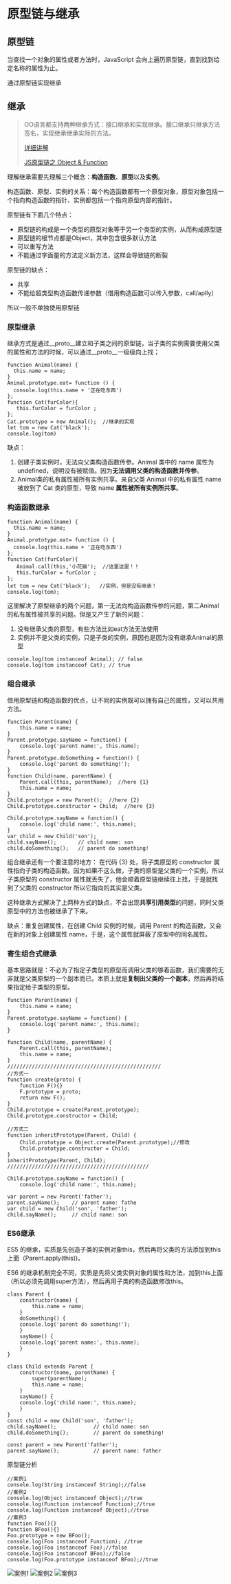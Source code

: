 # 原型链与继承

## 原型链

当查找一个对象的属性或者方法时，JavaScript 会向上遍历原型链，直到找到给定名称的属性为止。

通过原型链实现继承

## 继承

> OO语言都支持两种继承方式：接口继承和实现继承。接口继承只继承方法签名，实现继承继承实际的方法。
>
> [详细讲解](https://juejin.im/post/58f94c9bb123db411953691b#heading-10)
>
> [JS原型链之 Object & Function](https://segmentfault.com/a/1190000012553959)

理解继承需要先理解三个概念：**构造函数**、**原型**以及**实例**。

构造函数、原型、实例的关系：每个构造函数都有一个原型对象，原型对象包括一个指向构造函数的指针、实例都包括一个指向原型内部的指针。

原型链有下面几个特点：

* 原型链的构成是一个类型的原型对象等于另一个类型的实例，从而构成原型链
* 原型链的根节点都是Object，其中包含很多默认方法
* 可以重写方法
* 不能通过字面量的方法定义新方法，这样会导致链的断裂

原型链的缺点：

* 共享
* 不能给超类型构造函数传递参数（借用构造函数可以传入参数，call/aplly）

所以一般不单独使用原型链

### 原型继承

继承方式是通过__proto__建立和子类之间的原型链，当子类的实例需要使用父类的属性和方法的时候，可以通过__proto__一级级向上找；

```JS
function Animal(name) {
  this.name = name;
}
Animal.prototype.eat= function () {
  console.log(this.name + '正在吃东西')
};
function Cat(furColor){
   this.furColor = furColor ;
};
Cat.prototype = new Animal();  //继承的实现
let tom = new Cat('black');
console.log(tom)
```

缺点：

1. 创建子类实例时，无法向父类构造函数传参。Animal 类中的 name 属性为undefined，说明没有被赋值。因为**无法调用父类的构造函数并传参**。
2. Animal类的私有属性被所有实例共享。来自父类 Animal 中的私有属性 name 被放到了 Cat 类的原型，导致 name **属性被所有实例所共享**。

### 构造函数继承

```JS
function Animal(name) {
  this.name = name;
}
Animal.prototype.eat= function () {
  console.log(this.name + '正在吃东西')
};
function Cat(furColor){
   Animal.call(this,'小花猫');  //这里这里！！
   this.furColor = furColor ;
};
let tom = new Cat('black');   //实例，但是没有继承！
console.log(tom);
```

这里解决了原型继承的两个问题，第一无法向构造函数传参的问题，第二Animal的私有属性被共享的问题。但是又产生了新的问题：

1. 没有继承父类的原型，有些方法比如eat方法无法使用
2. 实例并不是父类的实例，只是子类的实例，原因也是因为没有继承Animal的原型

```JS
console.log(tom instanceof Animal); // false
console.log(tom instanceof Cat); // true
```

### 组合继承

借用原型链和构造函数的优点，让不同的实例既可以拥有自己的属性，又可以共用方法。

```JS
function Parent(name) {
    this.name = name;
}
Parent.prototype.sayName = function() {
    console.log('parent name:', this.name);
}
Parent.prototype.doSomething = function() {
    console.log('parent do something!');
}
function Child(name, parentName) {
    Parent.call(this, parentName);  //here {1}
    this.name = name;
}
Child.prototype = new Parent();  //here {2}
Child.prototype.constructor = Child;  //here {3}

Child.prototype.sayName = function() {
    console.log('child name:', this.name);
}
var child = new Child('son');
child.sayName();       // child name: son
child.doSomething();   // parent do something!
```

组合继承还有一个要注意的地方：
在代码 {3} 处，将子类原型的 constructor 属性指向子类的构造函数。因为如果不这么做，子类的原型是父类的一个实例，所以子类原型的 constructor 属性就丢失了，他会顺着原型链继续往上找，于是就找到了父类的 constructor 所以它指向的其实是父类。

这种继承方式解决了上两种方式的缺点，不会出现**共享引用类型**的问题，同时父类原型中的方法也被继承了下来。

缺点：重复创建属性，在创建 Child 实例的时候，调用 Parent 的构造函数，又会在新的对象上创建属性 name，于是，这个属性就屏蔽了原型中的同名属性。

### 寄生组合式继承

基本思路就是：不必为了指定子类型的原型而调用父类的够着函数，我们需要的无非就是父类原型的一个副本而已。本质上就是**复制出父类的一个副本**，然后再将结果指定给子类型的原型。

```JS
function Parent(name) {
    this.name = name;
}
Parent.prototype.sayName = function() {
    console.log('parent name:', this.name);
}

function Child(name, parentName) {
    Parent.call(this, parentName);  
    this.name = name;
}
//////////////////////////////////////////////////
//方式一
function create(proto) {
    function F(){}
    F.prototype = proto;
    return new F();
}
Child.prototype = create(Parent.prototype);
Child.prototype.constructor = Child;

//方式二
function inheritPrototype(Parent, Child) {
    Child.prototype = Object.create(Parent.prototype);//修改
    Child.prototype.constructor = Child;
}
inheritPrototype(Parent, Child);
//////////////////////////////////////////////

Child.prototype.sayName = function() {
    console.log('child name:', this.name);

var parent = new Parent('father');
parent.sayName();    // parent name: fathe
var child = new Child('son', 'father');
child.sayName();     // child name: son
```

### ES6继承

ES5 的继承，实质是先创造子类的实例对象this，然后再将父类的方法添加到this上面（Parent.apply(this))。

ES6 的继承机制完全不同，实质是先将父类实例对象的属性和方法，加到this上面（所以必须先调用super方法），然后再用子类的构造函数修改this。

```JS
class Parent {
    constructor(name) {
        this.name = name;
    }
    doSomething() {
    console.log('parent do something!');
    }
    sayName() {
    console.log('parent name:', this.name);
    }
}

class Child extends Parent {
    constructor(name, parentName) {
        super(parentName);
        this.name = name;
    }
    sayName() {
    console.log('child name:', this.name);
    }
}
const child = new Child('son', 'father');
child.sayName();            // child name: son
child.doSomething();        // parent do something!

const parent = new Parent('father');
parent.sayName();           // parent name: father
```

原型链分析

```JS
//案例1
console.log(String instanceof String);//false
//案例2
console.log(Object instanceof Object);//true
console.log(Function instanceof Function);//true
console.log(Function instanceof Object);//true
//案例3
function Foo(){}
function BFoo(){}
Foo.prototype = new BFoo();
console.log(Foo instanceof Function); //true
console.log(Foo instanceof Foo);//false
console.log(Foo instanceof BFoo);//false
console.log(Foo.prototype instanceof BFoo);//true
```

![案例1](../images/原型链1.jpg)
![案例2](../images/原型链2.jpg)
![案例3](../images/原型链3.jpg)
